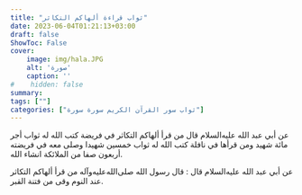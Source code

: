 ```yaml
---
title: "ثواب قراءة ألهاكم التكاثر"
date: 2023-06-04T01:21:13+03:00
draft: false
ShowToc: False
cover:
    image: img/hala.JPG
    alt: 'صورة'
    caption: ''
#    hidden: false
summary: 
tags: [""]
categories: ["ثواب سور القرآن الكريم سورة سورة"]
---
```

عن أبي عبد الله عليه‌السلام قال من
قرأ ألهاكم التكاثر في فريضة كتب الله له ثواب أجر مائة شهيد ومن
قرأها في نافلة كتب الله له ثواب خمسين شهيدا وصلى معه في فريضته
أربعون صفا من الملائكة انشاء الله.

عن أبي عبد الله عليه‌السلام قال : قال رسول الله صلى‌الله‌عليه‌وآله من قرأ ألهاكم التكاثر عند
النوم وقى من فتنة القبر.

